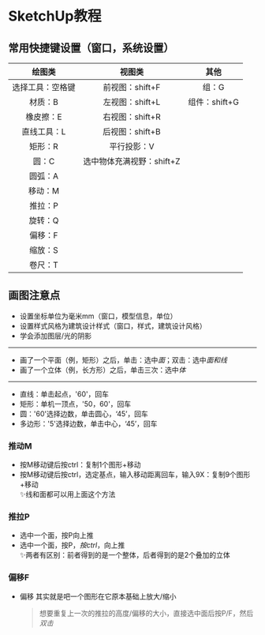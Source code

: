 # SketchUp教程
## 常用快捷键设置（窗口，系统设置）
绘图类|视图类|其他
:---:|:---:|:---:
选择工具：空格键|前视图：shift+F|组：G
材质：B|左视图：shift+L|组件：shift+G
橡皮擦：E|右视图：shift+R|
直线工具：L|后视图：shift+B|
矩形：R|平行投影：V|
圆：C|选中物体充满视野：shift+Z|
圆弧：A||
移动：M||
推拉：P||
旋转：Q||
偏移：F||
缩放：S||
卷尺：T||

## 画图注意点
* 设置坐标单位为毫米mm（窗口，模型信息，单位）
* 设置样式风格为建筑设计样式（窗口，样式，建筑设计风格）
* 学会添加图层/光的阴影
***
* 画了一个平面（例，矩形）之后，单击：选中*面*；双击：选中*面和线*
* 画了一个立体（例，长方形）之后，单击三次：选中*体*
***
* 直线：单击起点，'60'，回车
* 矩形：单机一顶点，'50，60'，回车
* 圆：'60'选择边数，单击圆心，‘45’，回车
* 多边形：'5'选择边数，单击中心，‘45’，回车
### 推动M
* 按M移动键后按ctrl：复制1个图形+移动
* 按M移动键后按ctrl，选定基点，输入移动距离回车，输入9X：复制9个图形+移动  
✨线和面都可以用上面这个方法
### 推拉P
* 选中一个面，按P向上推
* 选中一个面，按P，*按ctrl*，向上推  
✨两者有区别：前者得到的是一个整体，后者得到的是2个叠加的立体
### 偏移F
* 偏移 其实就是吧一个图形在它原本基础上放大/缩小
    > 想要重复上一次的推拉的高度/偏移的大小，直接选中面后按P/F，然后*双击*


